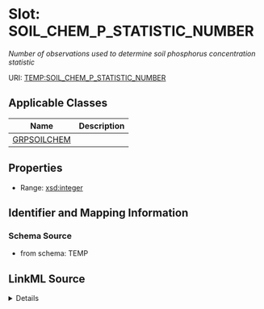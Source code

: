 # Slot: SOIL_CHEM_P_STATISTIC_NUMBER
_Number of observations used to determine soil phosphorus concentration statistic_


URI: [TEMP:SOIL_CHEM_P_STATISTIC_NUMBER](https://example.org/TEMP/SOIL_CHEM_P_STATISTIC_NUMBER)



<!-- no inheritance hierarchy -->




## Applicable Classes

| Name | Description |
| --- | --- |
[GRPSOILCHEM](GRPSOILCHEM.md) | 






## Properties

* Range: [xsd:integer](xsd:integer)







## Identifier and Mapping Information







### Schema Source


* from schema: TEMP




## LinkML Source

<details>
```yaml
name: SOIL_CHEM_P_STATISTIC_NUMBER
description: Number of observations used to determine soil phosphorus concentration
  statistic
from_schema: TEMP
rank: 1000
alias: SOIL_CHEM_P_STATISTIC_NUMBER
domain_of:
- GRP_SOIL_CHEM
range: integer

```
</details>